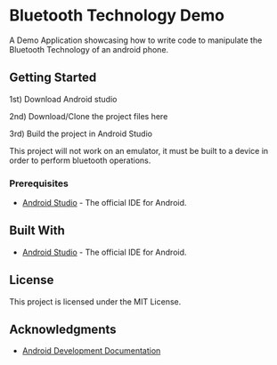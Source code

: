 
# Bluetooth Technology Demo

A Demo Application showcasing how to write code to manipulate the Bluetooth Technology of an android phone. 

## Getting Started

 1st) Download Android studio

 2nd) Download/Clone the project files here

 3rd) Build the project in Android Studio 

This project will not work on an emulator, it must be built to a device in order to perform bluetooth operations. 

### Prerequisites

* [Android Studio](https://developer.android.com/studio/index.html) - The official IDE for Android.

## Built With

* [Android Studio](https://developer.android.com/studio/index.html) - The official IDE for Android.

## License

This project is licensed under the MIT License.

## Acknowledgments

* [Android Development Documentation](https://developer.android.com/guide/topics/connectivity/bluetooth.html)
